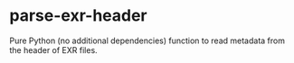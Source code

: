 # parse-exr-header
Pure Python (no additional dependencies) function to read metadata from the header of EXR files.
